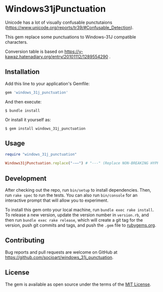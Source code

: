 # Windows31jPunctuation

Unicode has a lot of visually confusable punctutaions (https://www.unicode.org/reports/tr39/#Confusable_Detection).

This gem replace some punctuations to Windows-31J compatible characters.

Conversion table is based on https://y-kawaz.hatenadiary.org/entry/20101112/1289554290 .

## Installation

Add this line to your application's Gemfile:

```ruby
gem 'windows_31j_punctuation'
```

And then execute:

    $ bundle install

Or install it yourself as:

    $ gem install windows_31j_punctuation

## Usage

```ruby
require "windows_31j_punctuation"

Windows31jPunctuation.replace("‑‒–") # "---" (Replace NON-BREAKING HYPHEN, FIGURE DASH, EN DASH to HYPHEN MINUS)
```

## Development

After checking out the repo, run `bin/setup` to install dependencies. Then, run `rake spec` to run the tests. You can also run `bin/console` for an interactive prompt that will allow you to experiment.

To install this gem onto your local machine, run `bundle exec rake install`. To release a new version, update the version number in `version.rb`, and then run `bundle exec rake release`, which will create a git tag for the version, push git commits and tags, and push the `.gem` file to [rubygems.org](https://rubygems.org).

## Contributing

Bug reports and pull requests are welcome on GitHub at https://github.com/socioart/windows_31j_punctuation.


## License

The gem is available as open source under the terms of the [MIT License](https://opensource.org/licenses/MIT).
